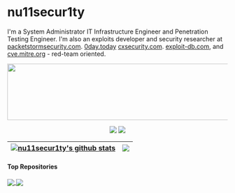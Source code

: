 # nu11secur1ty

I'm a System Administrator IT Infrastructure Engineer and Penetration Testing Engineer. I'm also an exploits developer and security researcher at 
[packetstormsecurity.com](https://packetstormsecurity.com/files/author/14758/).
[0day.today](https://0day.today/author/40474)
[cxsecurity.com](https://cxsecurity.com/author/nu11secur1ty/1/).
[exploit-db.com](https://www.exploit-db.com/?author=10359), and
[cve.mitre.org](https://github.com/nu11secur1ty/CVE-mitre) - red-team oriented.

<p align="center">
<a href="https://www.nu11secur1ty.com/"><img src="https://github.com/nu11secur1ty/nu11secur1ty/blob/master/logo/logo300.png" width="519" height="129"/></a>
</p>

<!--Plugin website + followers-->
<p align="center">
        <a href="https://www.nu11secur1ty.com/"><img src="https://img.shields.io/website?style=for-the-badge&url=https%3A%2F%2Fwww.nu11secur1ty.com%2F"></a>
    <a href="https://github.com/nu11secur1ty"><img src="https://img.shields.io/github/followers/nu11secur1ty?style=for-the-badge&logo=github&logoColor=ffffff&labelColor=1a1a1a&color=802000"></a>
</p>
<!--Plugin website + followers-->

<!--Panel-->
| <a href="https://github.com/nu11secur1ty/github-readme-stats"><img align="center" src="https://github-readme-stats.vercel.app/api?username=nu11secur1ty&show_icons=true&include_all_commits=true&theme=buefy&hide_border=true" alt="nu11secur1ty's github stats" /></a> | <a href="https://github.com/nu11secur1ty/github-readme-stats"><img align="center" src="https://github-readme-stats.vercel.app/api/top-langs/?username=nu11secur1ty&layout=compact&theme=buefy&hide_border=true" /></a> |
| ------------- | ------------- |

#### Top Repositories


<a href="https://github.com/nu11secur1ty/github-readme-stats">
  <img align="center" src="https://github-readme-stats.vercel.app/api/pin/?username=nu11secur1ty&repo=github-readme-stats&theme=black" />
</a>
<a href="https://github.com/nu11secur1ty/nu11secur1ty.github.io">
  <img align="center" src="https://github-readme-stats.vercel.app/api/pin/?username=nu11secur1ty&repo=nu11secur1ty.github.io&theme=black" />
</a>

<!--Panel-->
